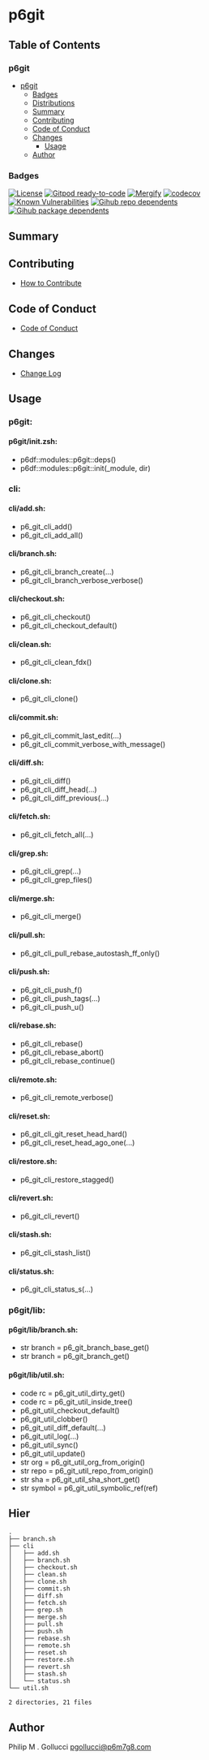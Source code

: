 # p6git

## Table of Contents


### p6git
- [p6git](#p6git)
  - [Badges](#badges)
  - [Distributions](#distributions)
  - [Summary](#summary)
  - [Contributing](#contributing)
  - [Code of Conduct](#code-of-conduct)
  - [Changes](#changes)
    - [Usage](#usage)
  - [Author](#author)

### Badges

[![License](https://img.shields.io/badge/License-Apache%202.0-yellowgreen.svg)](https://opensource.org/licenses/Apache-2.0)
[![Gitpod ready-to-code](https://img.shields.io/badge/Gitpod-ready--to--code-blue?logo=gitpod)](https://gitpod.io/#https://github.com/p6m7g8/p6git)
[![Mergify](https://img.shields.io/endpoint.svg?url=https://gh.mergify.io/badges/p6m7g8/p6git/&style=flat)](https://mergify.io)
[![codecov](https://codecov.io/gh/p6m7g8/p6git/branch/master/graph/badge.svg?token=14Yj1fZbew)](https://codecov.io/gh/p6m7g8/p6git)
[![Known Vulnerabilities](https://snyk.io/test/github/p6m7g8/p6git/badge.svg?targetFile=package.json)](https://snyk.io/test/github/p6m7g8/p6git?targetFile=package.json)
[![Gihub repo dependents](https://badgen.net/github/dependents-repo/p6m7g8/p6git)](https://github.com/p6m7g8/p6git/network/dependents?dependent_type=REPOSITORY)
[![Gihub package dependents](https://badgen.net/github/dependents-pkg/p6m7g8/p6git)](https://github.com/p6m7g8/p6git/network/dependents?dependent_type=PACKAGE)

## Summary

## Contributing

- [How to Contribute](CONTRIBUTING.md)

## Code of Conduct

- [Code of Conduct](https://github.com/p6m7g8/.github/blob/master/CODE_OF_CONDUCT.md)

## Changes

- [Change Log](CHANGELOG.md)

## Usage

### p6git:

#### p6git/init.zsh:

- p6df::modules::p6git::deps()
- p6df::modules::p6git::init(_module, dir)


### cli:

#### cli/add.sh:

- p6_git_cli_add()
- p6_git_cli_add_all()

#### cli/branch.sh:

- p6_git_cli_branch_create(...)
- p6_git_cli_branch_verbose_verbose()

#### cli/checkout.sh:

- p6_git_cli_checkout()
- p6_git_cli_checkout_default()

#### cli/clean.sh:

- p6_git_cli_clean_fdx()

#### cli/clone.sh:

- p6_git_cli_clone()

#### cli/commit.sh:

- p6_git_cli_commit_last_edit(...)
- p6_git_cli_commit_verbose_with_message()

#### cli/diff.sh:

- p6_git_cli_diff()
- p6_git_cli_diff_head(...)
- p6_git_cli_diff_previous(...)

#### cli/fetch.sh:

- p6_git_cli_fetch_all(...)

#### cli/grep.sh:

- p6_git_cli_grep(...)
- p6_git_cli_grep_files()

#### cli/merge.sh:

- p6_git_cli_merge()

#### cli/pull.sh:

- p6_git_cli_pull_rebase_autostash_ff_only()

#### cli/push.sh:

- p6_git_cli_push_f()
- p6_git_cli_push_tags(...)
- p6_git_cli_push_u()

#### cli/rebase.sh:

- p6_git_cli_rebase()
- p6_git_cli_rebase_abort()
- p6_git_cli_rebase_continue()

#### cli/remote.sh:

- p6_git_cli_remote_verbose()

#### cli/reset.sh:

- p6_git_cli_git_reset_head_hard()
- p6_git_cli_reset_head_ago_one(...)

#### cli/restore.sh:

- p6_git_cli_restore_stagged()

#### cli/revert.sh:

- p6_git_cli_revert()

#### cli/stash.sh:

- p6_git_cli_stash_list()

#### cli/status.sh:

- p6_git_cli_status_s(...)


### p6git/lib:

#### p6git/lib/branch.sh:

- str branch = p6_git_branch_base_get()
- str branch = p6_git_branch_get()

#### p6git/lib/util.sh:

- code rc = p6_git_util_dirty_get()
- code rc = p6_git_util_inside_tree()
- p6_git_util_checkout_default()
- p6_git_util_clobber()
- p6_git_util_diff_default(...)
- p6_git_util_log(...)
- p6_git_util_sync()
- p6_git_util_update()
- str org = p6_git_util_org_from_origin()
- str repo = p6_git_util_repo_from_origin()
- str sha = p6_git_util_sha_short_get()
- str symbol = p6_git_util_symbolic_ref(ref)



## Hier
```text
.
├── branch.sh
├── cli
│   ├── add.sh
│   ├── branch.sh
│   ├── checkout.sh
│   ├── clean.sh
│   ├── clone.sh
│   ├── commit.sh
│   ├── diff.sh
│   ├── fetch.sh
│   ├── grep.sh
│   ├── merge.sh
│   ├── pull.sh
│   ├── push.sh
│   ├── rebase.sh
│   ├── remote.sh
│   ├── reset.sh
│   ├── restore.sh
│   ├── revert.sh
│   ├── stash.sh
│   └── status.sh
└── util.sh

2 directories, 21 files
```
## Author

Philip M . Gollucci <pgollucci@p6m7g8.com>
